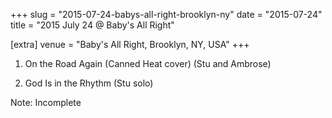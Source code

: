 +++
slug = "2015-07-24-babys-all-right-brooklyn-ny"
date = "2015-07-24"
title = "2015 July 24 @ Baby's All Right"

[extra]
venue = "Baby's All Right, Brooklyn, NY, USA"
+++

 1. On the Road Again
    (Canned Heat cover) (Stu and Ambrose)

 2. God Is in the Rhythm
    (Stu solo)


Note: Incomplete
